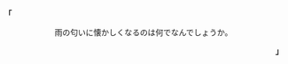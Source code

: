 
<p align="left"><strong><samp>「</samp></strong></p><p align="center">
<p align="center">
    <samp> 
        雨の匂いに懐かしくなるのは何でなんでしょうか。    
    </samp>
</p>
<p align="right"><strong><samp>」</samp></strong></p>

<!---
revaldy-30/revaldy-30 is a ✨ special ✨ repository because its `README.md` (this file) appears on your GitHub profile.
You can click the Preview link to take a look at your changes.
--->
